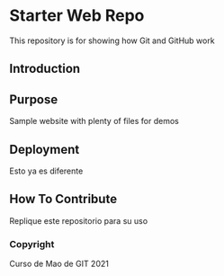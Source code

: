 # Starter Web Repo

This repository is for showing how Git and GitHub work

## Introduction

## Purpose

Sample website with plenty of files for demos

## Deployment

Esto ya es diferente

## How To Contribute

Replique este repositorio para su uso

### Copyright

Curso de Mao de GIT 2021